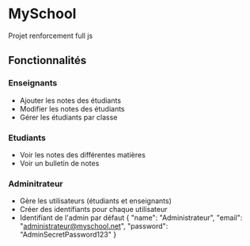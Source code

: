 # MySchool

Projet renforcement full js

## Fonctionnalités

### Enseignants

- Ajouter les notes des étudiants
- Modifier les notes des étudiants
- Gérer les étudiants par classe

### Etudiants

- Voir les notes des différentes matières
- Voir un bulletin de notes


### Adminitrateur

- Gère les utilisateurs (étudiants et enseignants)
- Créer des identifiants pour chaque utilisateur
- Identifiant de l'admin par défaut
{
  "name": "Administrateur",
  "email": "administrateur@myschool.net",
  "password": "AdminSecretPassword123"
}
